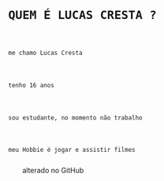 <!DOCTYPE html>
<html lang="en">
<head>
    <meta charset="UTF-8">
    <meta name="viewport" content="width=device-width, initial-scale=1.0">
    <title>Perfil de Lucas Cresta</title>
</head>
<body>
    <code>
        <h1>QUEM É LUCAS CRESTA ?</h1>
        <p>me chamo Lucas Cresta</p>
        <p>tenho 16 anos</p>
        <p>sou estudante, no momento não trabalho</p>
        <p>meu Hobbie é jogar e assistir filmes</p>
    </code>
</body>
</html>
alterado no GitHub
